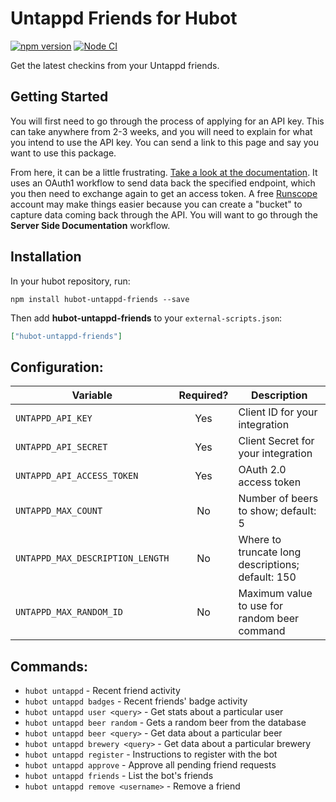 # Untappd Friends for Hubot

[![npm version](https://badge.fury.io/js/hubot-untappd-friends.svg)](http://badge.fury.io/js/hubot-untappd-friends) [![Node CI](https://github.com/stephenyeargin/hubot-untappd-friends/actions/workflows/nodejs.yml/badge.svg)](https://github.com/stephenyeargin/hubot-untappd-friends/actions/workflows/nodejs.yml)

Get the latest checkins from your Untappd friends.

## Getting Started

You will first need to go through the process of applying for an API key. This can take anywhere from 2-3 weeks, and you will need to explain for what you intend to use the API key. You can send a link to this page and say you want to use this package.

From here, it can be a little frustrating. [Take a look at the documentation](https://untappd.com/api/docs#authentication). It uses an OAuth1 workflow to send data back the specified endpoint, which you then need to exchange again to get an access token. A free [Runscope](http://runscope.com) account may make things easier because you can create a "bucket" to capture data coming back through the API. You will want to go through the **Server Side Documentation** workflow.

## Installation

In your hubot repository, run:

`npm install hubot-untappd-friends --save`

Then add **hubot-untappd-friends** to your `external-scripts.json`:

```json
["hubot-untappd-friends"]
```

## Configuration:

| Variable                         | Required? | Description                                       |
| -------------------------------- | :-------: | ------------------------------------------------- |
| `UNTAPPD_API_KEY`                | Yes       | Client ID for your integration                    |
| `UNTAPPD_API_SECRET`             | Yes       | Client Secret for your integration                |
| `UNTAPPD_API_ACCESS_TOKEN`       | Yes       | OAuth 2.0 access token                            |
| `UNTAPPD_MAX_COUNT`              | No        | Number of beers to show; default: 5               |
| `UNTAPPD_MAX_DESCRIPTION_LENGTH` | No        | Where to truncate long descriptions; default: 150 |
| `UNTAPPD_MAX_RANDOM_ID`          | No        | Maximum value to use for random beer command      |

## Commands:

- `hubot untappd` - Recent friend activity
- `hubot untappd badges` - Recent friends' badge activity
- `hubot untappd user <query>` - Get stats about a particular user
- `hubot untappd beer random` - Gets a random beer from the database
- `hubot untappd beer <query>` - Get data about a particular beer
- `hubot untappd brewery <query>` - Get data about a particular brewery
- `hubot untappd register` - Instructions to register with the bot
- `hubot untappd approve` - Approve all pending friend requests
- `hubot untappd friends` - List the bot's friends
- `hubot untappd remove <username>` - Remove a friend
